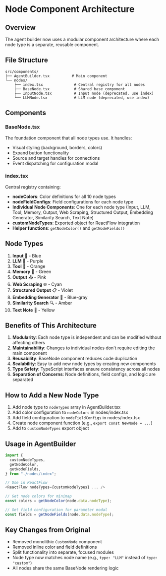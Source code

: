 # Node Component Architecture

## Overview

The agent builder now uses a modular component architecture where each node type is a separate, reusable component.

## File Structure

```
src/components/
├── AgentBuilder.tsx          # Main component
└── nodes/
    ├── index.tsx              # Central registry for all nodes
    ├── BaseNode.tsx           # Shared base component
    ├── InputNode.tsx          # Input node (deprecated, use index)
    └── LLMNode.tsx            # LLM node (deprecated, use index)
```

## Components

### BaseNode.tsx

The foundation component that all node types use. It handles:

- Visual styling (background, borders, colors)
- Expand button functionality
- Source and target handles for connections
- Event dispatching for configuration modal

### index.tsx

Central registry containing:

- **nodeColors**: Color definitions for all 10 node types
- **nodeFieldConfigs**: Field configurations for each node type
- **Individual Node Components**: One for each node type (Input, LLM, Tool, Memory, Output, Web Scraping, Structured Output, Embedding Generator, Similarity Search, Text Note)
- **customNodeTypes**: Exported object for ReactFlow integration
- **Helper functions**: `getNodeColor()` and `getNodeFields()`

## Node Types

1. **Input** 🔵 - Blue
2. **LLM** 🧠 - Purple
3. **Tool** 🔧 - Orange
4. **Memory** 💾 - Green
5. **Output** 📤 - Pink
6. **Web Scraping** 🌐 - Cyan
7. **Structured Output** 📋 - Violet
8. **Embedding Generator** 🔢 - Blue-gray
9. **Similarity Search** 🔍 - Amber
10. **Text Note** 📝 - Yellow

## Benefits of This Architecture

1. **Modularity**: Each node type is independent and can be modified without affecting others
2. **Maintainability**: Changes to individual nodes don't require editing the main component
3. **Reusability**: BaseNode component reduces code duplication
4. **Scalability**: Easy to add new node types by creating new components
5. **Type Safety**: TypeScript interfaces ensure consistency across all nodes
6. **Separation of Concerns**: Node definitions, field configs, and logic are separated

## How to Add a New Node Type

1. Add node type to `nodeTypes` array in AgentBuilder.tsx
2. Add color configuration to `nodeColors` in nodes/index.tsx
3. Add field configuration to `nodeFieldConfigs` in nodes/index.tsx
4. Create node component function (e.g., `export const NewNode = ...`)
5. Add to `customNodeTypes` export object

## Usage in AgentBuilder

```typescript
import {
  customNodeTypes,
  getNodeColor,
  getNodeFields,
} from "./nodes/index";

// Use in ReactFlow
<ReactFlow nodeTypes={customNodeTypes} ... />

// Get node colors for minimap
const colors = getNodeColor(node.data.nodeType);

// Get field configuration for parameter modal
const fields = getNodeFields(node.data.nodeType);
```

## Key Changes from Original

- Removed monolithic `CustomNode` component
- Removed inline color and field definitions
- Split functionality into separate, focused modules
- Node type now matches node name (e.g., `type: "LLM"` instead of `type: "custom"`)
- All nodes share the same BaseNode rendering logic
